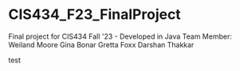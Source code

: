 # CIS434_F23_FinalProject
Final project for CIS434 Fall '23 - Developed in Java
Team Member:
Weiland Moore
Gina Bonar
Gretta Foxx
Darshan Thakkar

test